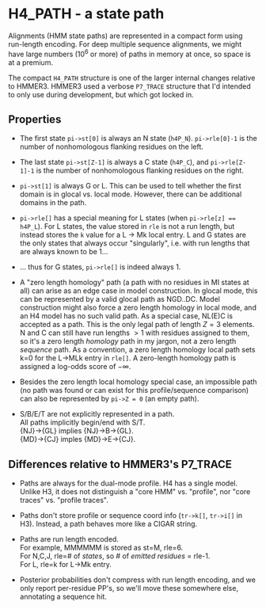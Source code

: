 
# H4_PATH - a state path

Alignments (HMM state paths) are represented in a compact form using
run-length encoding. For deep multiple sequence alignments, we might
have large numbers ($10^6$ or more) of paths in memory at once, so
space is at a premium.

The compact `H4_PATH` structure is one of the larger internal changes
relative to HMMER3. HMMER3 used a verbose `P7_TRACE` structure that
I'd intended to only use during development, but which got locked in.


## Properties

* The first state `pi->st[0]` is always an N state
  (`h4P_N`). `pi->rle[0]-1` is the number of nonhomologous flanking
  residues on the left.
  
* The last state `pi->st[Z-1]` is always a C state (`h4P_C`), and
  `pi->rle[Z-1]-1` is the number of nonhomologous flanking
  residues on the right.

* `pi->st[1]` is always G or L. This can be used to tell whether the
  first domain is in glocal vs. local mode. However, there can be
  additional domains in the path.

* `pi->rle[]` has a special meaning for L states (when `pi->rle[z] ==
  h4P_L`).  For L states, the value stored in `rle` is not a run
  length, but instead stores the `k` value for a L $\rightarrow$ Mk
  local entry.  L and G states are the only states that always occur
  "singularly", i.e. with run lengths that are always known to be 1...
  
* ... thus for G states, `pi->rle[]` is indeed always 1.

* A "zero length homology" path (a path with no residues in MI states
  at all) can arise as an edge case in model construction. In glocal
  mode, this can be represented by a valid glocal path as
  NGD..DC. Model construction might also force a zero length homology
  in local mode, and an H4 model has no such valid path. As a special
  case, NL(E)C is accepted as a path. This is the only legal path of
  length $Z=3$ elements. N and C can still have run lengths $>1$ with
  residues assigned to them, so it's a zero length _homology_ path in
  my jargon, not a zero length _sequence_ path. As a convention, a
  zero length homology local path sets k=0 for the L->MLk entry in
  `rle[]`. A zero-length homology path is assigned a log-odds score of
  $-\infty$.

* Besides the zero length local homology special case, an impossible
  path (no path was found or can exist for this profile/sequence
  comparison) can also be represented by `pi->Z = 0` (an empty path).

* S/B/E/T are not explicitly represented in a path.  
  All paths implicitly begin/end with S/T.  
  {NJ}->{GL} implies {NJ}->B->{GL}.  
  {MD}->{CJ} imples {MD}->E->{CJ}.  

## Differences relative to HMMER3's P7_TRACE

* Paths are always for the dual-mode profile. H4 has a single
  model. Unlike H3, it does not distinguish a "core HMM"
  vs. "profile", nor "core traces" vs. "profile traces".

* Paths don't store profile or sequence coord info (`tr->k[]`, `tr->i[]`
  in H3). Instead, a path behaves more like a CIGAR string.

* Paths are run length encoded.  
     For example, MMMMMM is stored as st=M, rle=6.  
     For N,C,J, rle=# of _states_, so # of _emitted residues_ =
     rle-1.  
     For L, rle=k for L->Mk entry.  


 
* Posterior probabilities don't compress with run length encoding,
  and we only report per-residue PP's, so we'll move these 
  somewhere else, annotating a sequence hit.
  
  
  
